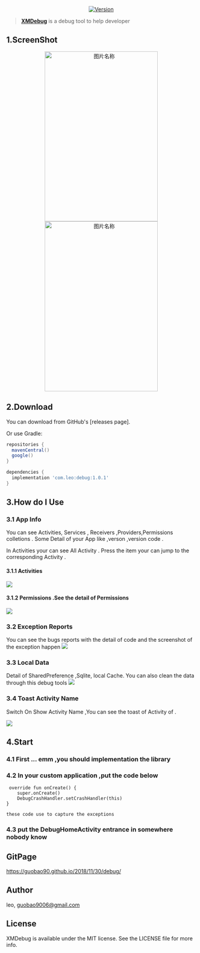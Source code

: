 

<p align="center">

<a href="https://bintray.com/leo90/maven/debug">
		<image alt="Version" src="https://img.shields.io/badge/maven%20central-1.0.1-green.svg">
	</a>
</p>


> **[XMDebug](https://guobao90.github.io/2018/11/30/debug/)** is a debug tool to help developer


## 1.ScreenShot
<p align="center">

 <img src="http://pktfce9ot.bkt.clouddn.com/19-1-5/29169069.jpg" width = "300" height = "450" alt="图片名称" align=center />
 <img src="http://pktfce9ot.bkt.clouddn.com/19-1-5/50439004.jpg" width = "300" height = "450" alt="图片名称" align=center />
</p>


## 2.Download
You can download from GitHub's [releases page].

Or use Gradle:

```gradle
repositories {
  mavenCentral()
  google()
}

dependencies {
  implementation 'com.leo:debug:1.0.1'
}
```


## 3.How do I Use
### 3.1 App Info
You can see Activities, Services , Receivers ,Providers,Permissions colletions . Some Detail of your App like ,verson ,version code .

In Activities your can see All Activity . Press the item your can jump to the corresponding Activity .
#### 3.1.1 Activities
![](http://pktfce9ot.bkt.clouddn.com/19-1-5/67457828.jpg)

#### 3.1.2 Permissions .See the detail of Permissions
![](http://pktfce9ot.bkt.clouddn.com/19-1-5/75480764.jpg)

### 3.2 Exception Reports
You can see the bugs reports with the detail of code and the screenshot of the exception happen
![](http://pktfce9ot.bkt.clouddn.com/19-1-5/46712449.jpg)

### 3.3 Local Data
Detail of SharedPreference ,Sqlite, local Cache. You can also clean the data through this debug tools
![](http://pktfce9ot.bkt.clouddn.com/19-1-5/49438500.jpg)

### 3.4 Toast Activity Name
Switch On Show Activity Name ,You can see the toast of Activity of .

![](http://pktfce9ot.bkt.clouddn.com/19-1-5/60090897.jpg)


## 4.Start
### 4.1 First ... emm ,you should implementation the library
### 4.2 In your custom application ,put the code below

	 override fun onCreate() {
        super.onCreate()
        DebugCrashHandler.setCrashHandler(this)
    }

    these code use to capture the exceptions

### 4.3 put the DebugHomeActivity entrance in somewhere nobody know

## GitPage

https://guobao90.github.io/2018/11/30/debug/

## Author

leo, guobao9006@gmail.com

## License

XMDebug is available under the MIT license. See the LICENSE file for more info.